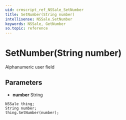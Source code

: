 ```yaml
---
uid: crmscript_ref_NSSale_SetNumber
title: SetNumber(String number)
intellisense: NSSale.SetNumber
keywords: NSSale, GetNumber
so.topic: reference
---
```


# SetNumber(String number)

Alphanumeric user field

## Parameters

* **number** String

```crmscript
NSSale thing;
String number;
thing.SetNumber(number);
```

